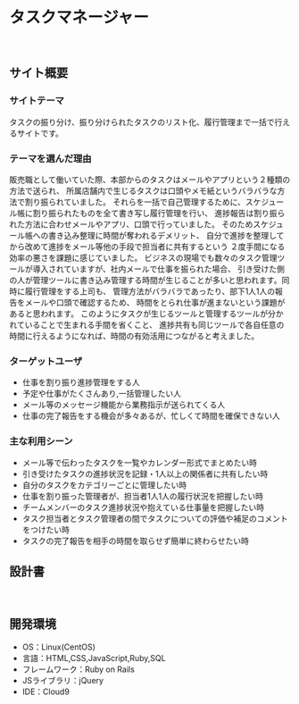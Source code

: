 # タスクマネージャー
​
## サイト概要
### サイトテーマ
タスクの振り分け、振り分けられたタスクのリスト化、履行管理まで一括で行えるサイトです。

### テーマを選んだ理由

販売職として働いていた際、本部からのタスクはメールやアプリという２種類の方法で送られ、
  所属店舗内で生じるタスクは口頭やメモ紙というバラバラな方法で割り振られていました。
それらを一括で自己管理するために、スケジュール帳に割り振られたものを全て書き写し履行管理を行い、
  進捗報告は割り振られた方法に合わせメールやアプリ、口頭で行っていました。
そのためスケジュール帳への書き込み整理に時間が奪われるデメリット、
  自分で進捗を整理してから改めて進捗をメール等他の手段で担当者に共有するという
  ２度手間になる効率の悪さを課題に感じていました。
ビジネスの現場でも数々のタスク管理ツールが導入されていますが、社内メールで仕事を振られた場合、
  引き受けた側の人が管理ツールに書き込み管理する時間が生じることが多いと思われます。同時に履行管理をする上司も、
  管理方法がバラバラであったり、部下1人1人の報告をメールや口頭で確認するため、
  時間をとられ仕事が進まないという課題があると思われます。
このようにタスクが生じるツールと管理するツールが分かれていることで生まれる手間を省くこと、
  進捗共有も同じツールで各自任意の時間に行えるようになれば、時間の有効活用につながると考えました。

### ターゲットユーザ

- 仕事を割り振り進捗管理をする人
- 予定や仕事がたくさんあり,一括管理したい人
- メール等のメッセージ機能から業務指示が送られてくる人
- 仕事の完了報告をする機会が多々あるが、忙しくて時間を確保できない人


### 主な利用シーン

- メール等で伝わったタスクを一覧やカレンダー形式でまとめたい時
- 引き受けたタスクの進捗状況を記録・1人以上の関係者に共有したい時
- 自分のタスクをカテゴリーごとに管理したい時
- 仕事を割り振った管理者が、担当者1人1人の履行状況を把握したい時
- チームメンバーのタスク進捗状況や抱えている仕事量を把握したい時
- タスク担当者とタスク管理者の間でタスクについての評価や補足のコメントをつけたい時
- タスクの完了報告を相手の時間を取らせず簡単に終わらせたい時

## 設計書
​
## 開発環境
- OS：Linux(CentOS)
- 言語：HTML,CSS,JavaScript,Ruby,SQL
- フレームワーク：Ruby on Rails
- JSライブラリ：jQuery
- IDE：Cloud9
​
